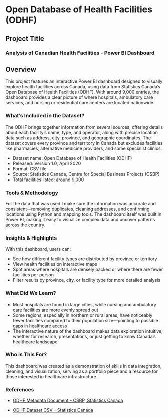 
# Open Database of Health Facilities (ODHF) 

## Project Title
### Analysis of Canadian Health Facilities - Power BI Dashboard

## Overview

This project features an interactive Power BI dashboard designed to visually explore health facilities across Canada, using data from Statistics Canada’s Open Database of Health Facilities (ODHF). With around 9,000 entries, the dashboard provides a clear picture of where hospitals, ambulatory care services, and nursing or residential care centers are located nationwide.

### What’s Included in the Dataset?

The ODHF brings together information from several sources, offering details about each facility’s name, type, and operator, along with precise location data such as address, city, province, and geographic coordinates. The dataset covers every province and territory in Canada but excludes facilities like pharmacies, alternative medicine providers, and some specialist clinics.

- Dataset name: Open Database of Health Facilities (ODHF)
- Released: Version 1.0, April 2020
- Format: CSV file
- Source: Statistics Canada, Centre for Special Business Projects (CSBP)
- Total facilities listed: around 9,000

### Tools & Methodology

For the data that was used I make sure the information was accurate and consistent—removing duplicates, cleaning addresses, and confirming locations using Python and mapping tools.
The dashboard itself was built in Power BI, making it easy to visualize complex data and uncover patterns across the country.

### Insights & Highlights
With this dashboard, users can:
- See how different facility types are distributed by province or territory
- View health facilities on interactive maps
- Spot areas where hospitals are densely packed or where there are fewer facilities per person
- Filter results by province, city, or facility type for more detailed analysis

### What Did We Learn?

- Most hospitals are found in large cities, while nursing and ambulatory care facilities are more evenly spread out
- Some regions, especially in northern or rural areas, have noticeably fewer facilities compared to their population size—pointing to possible gaps in healthcare access
- The interactive nature of the dashboard makes data exploration intuitive, whether for research, presentations, or just getting to know Canada’s healthcare landscape

### Who is This For?

This dashboard was created as a demonstration of skills in data integration, cleaning, and visualization, serving as a portfolio piece and a resource for those interested in healthcare infrastructure.

### References

- [ODHF Metadata Document – CSBP, Statistics Canada](https://open.canada.ca/data/en/dataset/a1bcd4ee-8e57-499b-9c6f-94f6902fdf32/resource/a21f14c3-66fe-4736-8548-d84ff06f09d8)
  
- [ODHF Dataset CSV – Statistics Canada](https://open.canada.ca/data/en/dataset/a1bcd4ee-8e57-499b-9c6f-94f6902fdf32/resource/a65aac21-7646-4e92-a619-356628efd669)
